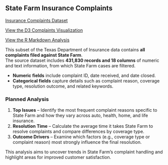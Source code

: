 ## State Farm Insurance Complaints

[Insurance Complaints Dataset](https://catalog.data.gov/dataset/insurance-complaints-all-data)

[View the D3 Complaints Visualization](d3_complaints_viz/)

[View the R Markdown Analysis](https://nnguyen79pine.github.io/DSA_project/RMarkdown.html)

This subset of the Texas Department of Insurance data contains **all complaints filed against State Farm**.  
The source dataset includes **431,830 records and 18 columns** of numeric and text information, from which State Farm cases are filtered.

* **Numeric fields** include complaint ID, date received, and date closed.  
* **Categorical fields** capture details such as complaint reason, coverage type, resolution outcome, and related keywords.

### Planned Analysis
1. **Top Issues** – Identify the most frequent complaint reasons specific to State Farm and how they vary across auto, health, home, and life insurance.  
2. **Resolution Time** – Calculate the average time it takes State Farm to resolve complaints and compare differences by coverage type.  
3. **Outcome Drivers** – Examine which factors (e.g., coverage type or complaint reason) most strongly influence the final resolution.

This analysis aims to uncover trends in State Farm’s complaint handling and highlight areas for improved customer satisfaction.

